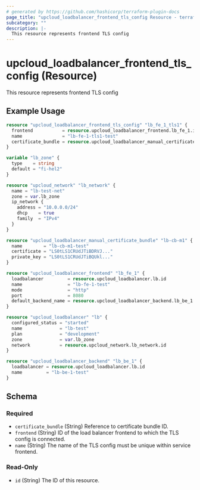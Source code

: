 ```yaml
---
# generated by https://github.com/hashicorp/terraform-plugin-docs
page_title: "upcloud_loadbalancer_frontend_tls_config Resource - terraform-provider-upcloud"
subcategory: ""
description: |-
  This resource represents frontend TLS config
---
```


# upcloud_loadbalancer_frontend_tls_config (Resource)

This resource represents frontend TLS config

## Example Usage

```terraform
resource "upcloud_loadbalancer_frontend_tls_config" "lb_fe_1_tls1" {
  frontend           = resource.upcloud_loadbalancer_frontend.lb_fe_1.id
  name               = "lb-fe-1-tls1-test"
  certificate_bundle = resource.upcloud_loadbalancer_manual_certificate_bundle.lb-cb-m1.id
}

variable "lb_zone" {
  type    = string
  default = "fi-hel2"
}

resource "upcloud_network" "lb_network" {
  name = "lb-test-net"
  zone = var.lb_zone
  ip_network {
    address = "10.0.0.0/24"
    dhcp    = true
    family  = "IPv4"
  }
}

resource "upcloud_loadbalancer_manual_certificate_bundle" "lb-cb-m1" {
  name        = "lb-cb-m1-test"
  certificate = "LS0tLS1CRUdJTiBDRVJ..."
  private_key = "LS0tLS1CRUdJTiBQUkl..."
}

resource "upcloud_loadbalancer_frontend" "lb_fe_1" {
  loadbalancer         = resource.upcloud_loadbalancer.lb.id
  name                 = "lb-fe-1-test"
  mode                 = "http"
  port                 = 8080
  default_backend_name = resource.upcloud_loadbalancer_backend.lb_be_1.name
}

resource "upcloud_loadbalancer" "lb" {
  configured_status = "started"
  name              = "lb-test"
  plan              = "development"
  zone              = var.lb_zone
  network           = resource.upcloud_network.lb_network.id
}

resource "upcloud_loadbalancer_backend" "lb_be_1" {
  loadbalancer = resource.upcloud_loadbalancer.lb.id
  name         = "lb-be-1-test"
}
```

<!-- schema generated by tfplugindocs -->
## Schema

### Required

- `certificate_bundle` (String) Reference to certificate bundle ID.
- `frontend` (String) ID of the load balancer frontend to which the TLS config is connected.
- `name` (String) The name of the TLS config must be unique within service frontend.

### Read-Only

- `id` (String) The ID of this resource.


